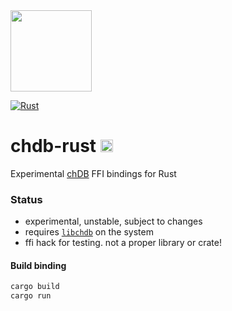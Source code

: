 <a href="https://chdb.fly.dev" target="_blank">
  <img src="https://user-images.githubusercontent.com/1423657/236688026-812c5d02-ddcc-4726-baf8-c7fe804c0046.png" width=130 />
</a>

[![Rust](https://github.com/metrico/chdb-rust/actions/workflows/rust.yml/badge.svg)](https://github.com/metrico/chdb-rust/actions/workflows/rust.yml)

# chdb-rust <img src="https://upload.wikimedia.org/wikipedia/commons/thumb/d/d5/Rust_programming_language_black_logo.svg/1024px-Rust_programming_language_black_logo.svg.png" height=20 />
Experimental [chDB](https://github.com/auxten/chdb) FFI bindings for Rust
### Status

- experimental, unstable, subject to changes
- requires [`libchdb`](https://github.com/metrico/libchdb) on the system
- ffi hack for testing. not a proper library or crate!

#### Build binding
```bash
cargo build
cargo run
```


